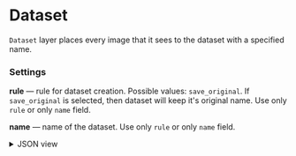 # Dataset

`Dataset` layer places every image that it sees to the dataset with a specified name.

### Settings

**rule** — rule for dataset creation. Possible values: `save_original`. If `save_original` is selected, then dataset will keep it's original name. Use only `rule` or only `name` field.

**name** — name of the dataset. Use only `rule` or only `name` field.

<details>
  <summary>JSON view</summary>

```json
{
  "action": "dataset",
  "src": ["$data_1"],
  "dst": "$dataset_2",
  "settings": {
    "name": "New Dataset"
  }
}
```

</details>
